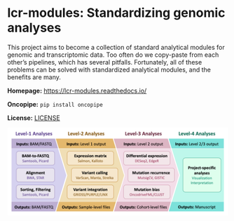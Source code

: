 # lcr-modules: Standardizing genomic analyses

This project aims to become a collection of standard analytical modules for genomic and transcriptomic data. Too often do we copy-paste from each other’s pipelines, which has several pitfalls. Fortunately, all of these problems can be solved with standardized analytical modules, and the benefits are many. 

**Homepage:** https://lcr-modules.readthedocs.io/

**Oncopipe:** `pip install oncopipe`

**License:** [LICENSE](LICENSE)

![Module levels](images/module_levels.png)
